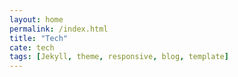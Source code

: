 ```yaml
---
layout: home
permalink: /index.html
title: "Tech"
cate: tech
tags: [Jekyll, theme, responsive, blog, template]
---
```

